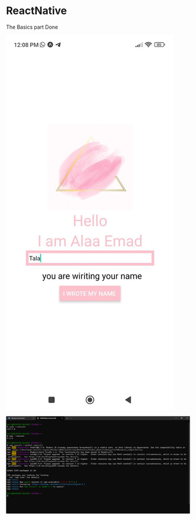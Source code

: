 # ReactNative

The Basics part Done 






![](photo_6046214755129081320_y.jpg)







![](img/env1.png)
